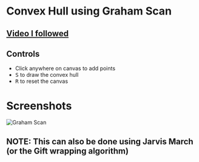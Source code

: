 # Convex Hull using Graham Scan

## [Video I followed](https://youtu.be/B2AJoQSZf4M)

## Controls
- Click anywhere on canvas to add points
- <kbd>S</kbd> to draw the convex hull
- <kbd>R</kbd> to reset the canvas

# Screenshots
![Graham Scan](https://user-images.githubusercontent.com/67017303/217806176-96097b7e-3f48-4926-9f0a-fceabd65d809.png)

## NOTE: This can also be done using Jarvis March (or the Gift wrapping algorithm)
